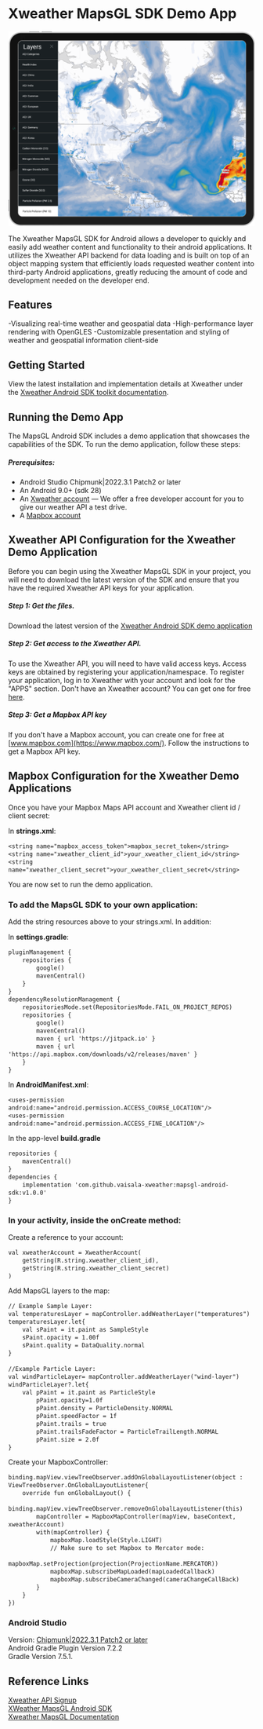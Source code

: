 Xweather MapsGL SDK Demo App
================

![Screenshot](/images/screenshot.png)

The Xweather MapsGL SDK for Android allows a developer to quickly and easily add weather content and functionality to their android applications. It utilizes the Xweather API backend for data loading and is built on top of an object mapping system that efficiently loads requested weather content into third-party Android applications, greatly reducing the amount of code and development needed on the developer end.

## Features
-Visualizing real-time weather and geospatial data
-High-performance layer rendering with OpenGLES
-Customizable presentation and styling of weather and geospatial information client-side

## Getting Started

View the latest installation and implementation details at Xweather under the [Xweather Android SDK toolkit documentation](https://www.xweather.com/docs/android-sdk/getting-started/).


## Running the Demo App
The MapsGL Android SDK includes a demo application that showcases the capabilities of the SDK. To run the demo application, follow these steps:

##### Prerequisites:
- Android Studio Chipmunk|2022.3.1 Patch2 or later
- An Android 9.0+ (sdk 28)
- An [Xweather account](https://signup.xweather.com/) — We offer a free developer account for you to give our weather API a test drive.
- A [Mapbox account](https://www.mapbox.com/)

## Xweather API Configuration for the Xweather Demo Application
Before you can begin using the Xweather MapsGL SDK in your project, you will need to download the latest version of the SDK and ensure that you have the required Xweather API keys for your application.

##### Step 1: Get the files.
Download the latest version of the [Xweather Android SDK demo application](https://github.com/vaisala-xweather/mapsgl-android-sdk)

##### Step 2: Get access to the Xweather API.
To use the Xweather API, you will need to have valid access keys. Access keys are obtained by registering your application/namespace. To register your application, log in to Xweather with your account and look for the "APPS" section. Don't have an Xweather account? You can get one for free [here](https://signup.xweather.com/).

##### Step 3: Get a Mapbox API key
If you don't have a Mapbox account, you can create one for free at [www.mapbox.com](https://www.mapbox.com/). Follow the instructions to get a Mapbox API key.

## Mapbox Configuration for the Xweather Demo Applications

Once you have your Mapbox Maps API account and Xweather client id / client secret:

In **strings.xml**:
```
<string name="mapbox_access_token">mapbox_secret_token</string>
<string name="xweather_client_id">your_xweather_client_id</string>    
<string name="xweather_client_secret">your_xweather_client_secret</string>
```
You are now set to run the demo application.

### To add the MapsGL SDK to your own application:

Add the string resources above to your strings.xml. In addition:

In **settings.gradle**:
```
pluginManagement {
    repositories {
        google()
        mavenCentral()
    }
}
dependencyResolutionManagement {
    repositoriesMode.set(RepositoriesMode.FAIL_ON_PROJECT_REPOS)
    repositories {
        google()
        mavenCentral()
        maven { url 'https://jitpack.io' }
        maven { url 'https://api.mapbox.com/downloads/v2/releases/maven' }
    }
}
```
In **AndroidManifest.xml**:
```
<uses-permission android:name="android.permission.ACCESS_COURSE_LOCATION"/>
<uses-permission android:name="android.permission.ACCESS_FINE_LOCATION"/>
```

In the app-level **build.gradle**
```
repositories {
    mavenCentral()
}
dependencies {
    implementation 'com.github.vaisala-xweather:mapsgl-android-sdk:v1.0.0'
}
```

### In your activity, inside the onCreate method:

Create a reference to your account:
```
val xweatherAccount = XweatherAccount(
	getString(R.string.xweather_client_id),
    getString(R.string.xweather_client_secret)
)
```
Add MapsGL layers to the map:
```
// Example Sample Layer:
val temperaturesLayer = mapController.addWeatherLayer("temperatures")
temperaturesLayer.let{
	val sPaint = it.paint as SampleStyle
	sPaint.opacity = 1.00f
	sPaint.quality = DataQuality.normal
}

//Example Particle Layer:
val windParticleLayer= mapController.addWeatherLayer("wind-layer")
windParticleLayer?.let{
	val pPaint = it.paint as ParticleStyle
        pPaint.opacity=1.0f
        pPaint.density = ParticleDensity.NORMAL
        pPaint.speedFactor = 1f
        pPaint.trails = true
        pPaint.trailsFadeFactor = ParticleTrailLength.NORMAL
        pPaint.size = 2.0f
}
```
Create your MapboxController:
```
binding.mapView.viewTreeObserver.addOnGlobalLayoutListener(object : ViewTreeObserver.OnGlobalLayoutListener{
	override fun onGlobalLayout() {
		binding.mapView.viewTreeObserver.removeOnGlobalLayoutListener(this)
		mapController = MapboxMapController(mapView, baseContext, xweatherAccount)
        with(mapController) {
		    mapboxMap.loadStyle(Style.LIGHT)
		    // Make sure to set Mapbox to Mercator mode:
    	    mapboxMap.setProjection(projection(ProjectionName.MERCATOR)) 
    	    mapboxMap.subscribeMapLoaded(mapLoadedCallback)
    	    mapboxMap.subscribeCameraChanged(cameraChangeCallBack)
	    }
    }
})
```
### Android Studio
Version: [Chipmunk|2022.3.1 Patch2 or later](https://androidstudio.googleblog.com/2023/09/android-studio-giraffe-patch-2-is-now.html) \
Android Gradle Plugin Version 7.2.2 \
Gradle Version 7.5.1.

## Reference Links

[Xweather API Signup](https://signup.xweather.com/) \
[XWeather MapsGL Android SDK](https://www.xweather.com/docs/mapsgl-android-sdk) \
[Xweather MapsGL Documentation](https://www.xweather.com/docs) 

